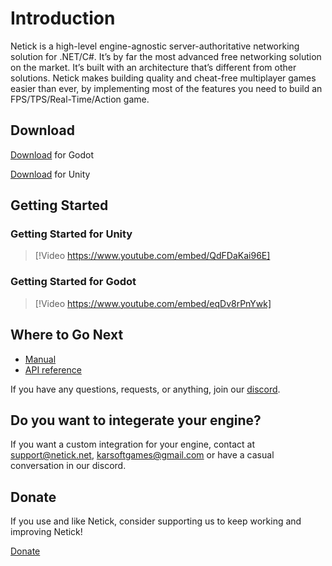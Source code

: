 # Introduction

Netick is a high-level engine-agnostic server-authoritative networking solution for .NET/C#. It’s by far the most advanced free networking solution on the market. It’s built with an architecture that’s different from other solutions. Netick makes building quality and cheat-free multiplayer games easier than ever, by implementing most of the features you need to build an FPS/TPS/Real-Time/Action game.

## Download

[Download](https://kakr.itch.io/netick-for-godot) for Godot

[Download](https://assetstore.unity.com/packages/tools/network/netick-aaa-networking-205414) for Unity

## Getting Started

### Getting Started for Unity

> [!Video https://www.youtube.com/embed/QdFDaKai96E]

### Getting Started for Godot

> [!Video https://www.youtube.com/embed/eqDv8rPnYwk]

## Where to Go Next

- [Manual](articles/understanding-client-server-model.html)
- [API reference](api/index.html)

If you have any questions, requests, or anything, join our [discord](https://discord.com/invite/uV6bfG66Fx).

## Do you want to integerate your engine?

If you want a custom integration for your engine, contact at <support@netick.net>, <karsoftgames@gmail.com> or have a casual conversation in our discord.

## Donate

If you use and like Netick, consider supporting us to keep working and improving Netick!

[Donate](https://www.patreon.com/user?u=82493081)

